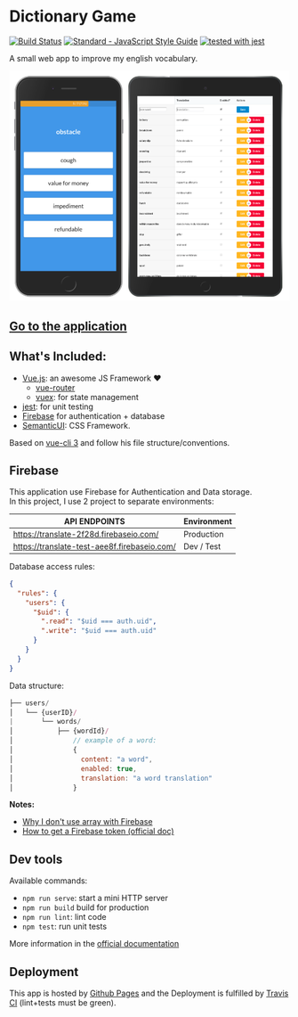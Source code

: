 # Dictionary Game

[![Build Status](https://travis-ci.org/maxpou/dictionary-game.svg?branch=master)](https://travis-ci.org/maxpou/dictionary-game) [![Standard - JavaScript Style Guide](https://img.shields.io/badge/code_style-standard-brightgreen.svg)](https://standardjs.com) [![tested with jest](https://img.shields.io/badge/tested_with-jest-99424f.svg)](https://github.com/facebook/jest)


A small web app to improve my english vocabulary.

![screenshots](./src/assets/screens/all-screens.png)

## [Go to the application](http://www.maxpou.fr/dictionary-game/#/)

## What's Included: 

* [Vue.js](https://vuejs.org/): an awesome JS Framework ❤️
  * [vue-router](https://router.vuejs.org/en/)
  * [vuex](https://vuex.vuejs.org/en/): for state management
* [jest](https://facebook.github.io/jest/): for unit testing
* [Firebase](https://console.firebase.google.com/) for authentication + database
* [SemanticUI](http://semantic-ui.com/): CSS Framework.


Based on [vue-cli 3](https://github.com/vuejs/vue-cli/blob/dev/docs/README.md#conventions) and follow his file structure/conventions.


## Firebase

This application use Firebase for Authentication and Data storage.  
In this project, I use 2 project to separate environments:

API ENDPOINTS                                  | Environment       
---------------------------------------------- | ------------------
<https://translate-2f28d.firebaseio.com/>      | Production        
<https://translate-test-aee8f.firebaseio.com/> | Dev / Test        

Database access rules:

```json
{
  "rules": {
    "users": {
      "$uid": {
        ".read": "$uid === auth.uid",
        ".write": "$uid === auth.uid"
      }
    }
  }
}
```

Data structure:

```js
├── users/
│   └── {userID}/
|       └── words/
│           ├── {wordId}/
│               // example of a word:
│               {
│                 content: "a word",
│                 enabled: true,
│                 translation: "a word translation"
│               }
```

**Notes:**

* [Why I don't use array with Firebase](https://firebase.googleblog.com/2014/04/best-practices-arrays-in-firebase.html)
* [How to get a Firebase token (official doc)](https://firebase.google.com/docs/reference/rest/database/user-auth)

## Dev tools

Available commands:

* `npm run serve`: start a mini HTTP server
* `npm run build` build for production
* `npm run lint`: lint code
* `npm test`: run unit tests

More information in the [official documentation](https://github.com/vuejs/vue-cli/blob/dev/docs/cli-service.md)

## Deployment

This app is hosted by [Github Pages](https://pages.github.com/) and the Deployment is fulfilled by [Travis CI](https://travis-ci.org/maxpou/dictionary-game) (lint+tests must be green).
